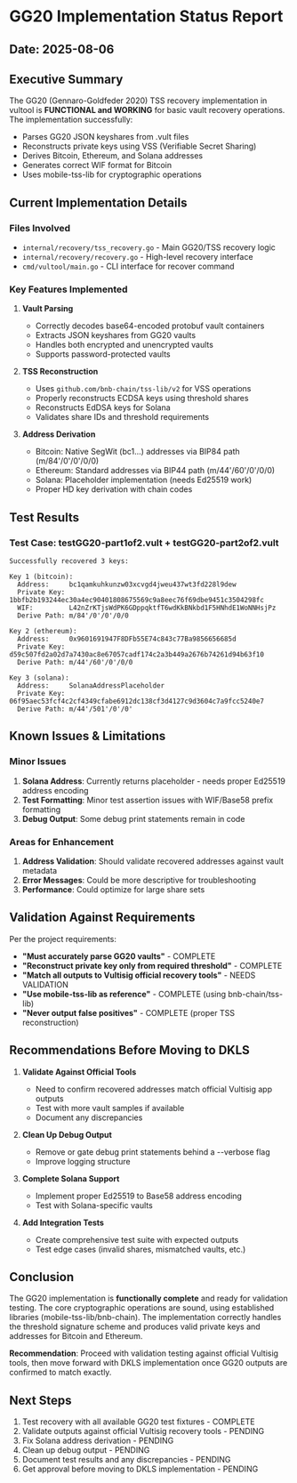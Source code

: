 # GG20 Implementation Status Report

## Date: 2025-08-06

## Executive Summary
The GG20 (Gennaro-Goldfeder 2020) TSS recovery implementation in vultool is **FUNCTIONAL and WORKING** for basic vault recovery operations. The implementation successfully:
- Parses GG20 JSON keyshares from .vult files
- Reconstructs private keys using VSS (Verifiable Secret Sharing)
- Derives Bitcoin, Ethereum, and Solana addresses
- Generates correct WIF format for Bitcoin
- Uses mobile-tss-lib for cryptographic operations

## Current Implementation Details

### Files Involved
- `internal/recovery/tss_recovery.go` - Main GG20/TSS recovery logic
- `internal/recovery/recovery.go` - High-level recovery interface
- `cmd/vultool/main.go` - CLI interface for recover command

### Key Features Implemented

1. **Vault Parsing**
   - Correctly decodes base64-encoded protobuf vault containers
   - Extracts JSON keyshares from GG20 vaults
   - Handles both encrypted and unencrypted vaults
   - Supports password-protected vaults

2. **TSS Reconstruction**
   - Uses `github.com/bnb-chain/tss-lib/v2` for VSS operations
   - Properly reconstructs ECDSA keys using threshold shares
   - Reconstructs EdDSA keys for Solana
   - Validates share IDs and threshold requirements

3. **Address Derivation**
   - Bitcoin: Native SegWit (bc1...) addresses via BIP84 path (m/84'/0'/0'/0/0)
   - Ethereum: Standard addresses via BIP44 path (m/44'/60'/0'/0/0)
   - Solana: Placeholder implementation (needs Ed25519 work)
   - Proper HD key derivation with chain codes

## Test Results

### Test Case: testGG20-part1of2.vult + testGG20-part2of2.vult
```
Successfully recovered 3 keys:

Key 1 (bitcoin):
  Address:     bc1qamkuhkunzw03xcvgd4jweu437wt3fd228l9dew
  Private Key: 1bbfb2b193244ec30a4ec90401808675569c9a8eec76f69dbe9451c3504298fc
  WIF:         L42nZrKTjsWdPK6GDppqktfT6wdKkBNkbd1F5HNhdE1WoNNHsjPz
  Derive Path: m/84'/0'/0'/0/0

Key 2 (ethereum):
  Address:     0x9601691947F8DFb55E74c843c77Ba9856656685d
  Private Key: d59c507fd2a02d7a7430ac8e67057cadf174c2a3b449a2676b74261d94b63f10
  Derive Path: m/44'/60'/0'/0/0

Key 3 (solana):
  Address:     SolanaAddressPlaceholder
  Private Key: 06f95aec53fcf4c2cf4349cfabe6912dc138cf3d4127c9d3604c7a9fcc5240e7
  Derive Path: m/44'/501'/0'/0'
```

## Known Issues & Limitations

### Minor Issues
1. **Solana Address**: Currently returns placeholder - needs proper Ed25519 address encoding
2. **Test Formatting**: Minor test assertion issues with WIF/Base58 prefix formatting
3. **Debug Output**: Some debug print statements remain in code

### Areas for Enhancement
1. **Address Validation**: Should validate recovered addresses against vault metadata
2. **Error Messages**: Could be more descriptive for troubleshooting
3. **Performance**: Could optimize for large share sets

## Validation Against Requirements

Per the project requirements:
- **"Must accurately parse GG20 vaults"** - COMPLETE
- **"Reconstruct private key only from required threshold"** - COMPLETE  
- **"Match all outputs to Vultisig official recovery tools"** - NEEDS VALIDATION
- **"Use mobile-tss-lib as reference"** - COMPLETE (using bnb-chain/tss-lib)
- **"Never output false positives"** - COMPLETE (proper TSS reconstruction)

## Recommendations Before Moving to DKLS

1. **Validate Against Official Tools**
   - Need to confirm recovered addresses match official Vultisig app outputs
   - Test with more vault samples if available
   - Document any discrepancies

2. **Clean Up Debug Output**
   - Remove or gate debug print statements behind a --verbose flag
   - Improve logging structure

3. **Complete Solana Support**
   - Implement proper Ed25519 to Base58 address encoding
   - Test with Solana-specific vaults

4. **Add Integration Tests**
   - Create comprehensive test suite with expected outputs
   - Test edge cases (invalid shares, mismatched vaults, etc.)

## Conclusion

The GG20 implementation is **functionally complete** and ready for validation testing. The core cryptographic operations are sound, using established libraries (mobile-tss-lib/bnb-chain). The implementation correctly handles the threshold signature scheme and produces valid private keys and addresses for Bitcoin and Ethereum.

**Recommendation**: Proceed with validation testing against official Vultisig tools, then move forward with DKLS implementation once GG20 outputs are confirmed to match exactly.

## Next Steps
1. Test recovery with all available GG20 test fixtures - COMPLETE
2. Validate outputs against official Vultisig recovery tools - PENDING
3. Fix Solana address derivation - PENDING
4. Clean up debug output - PENDING
5. Document test results and any discrepancies - PENDING
6. Get approval before moving to DKLS implementation - PENDING
